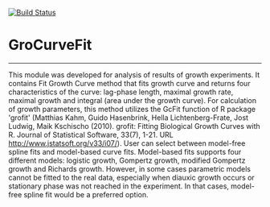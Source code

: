 [![Build Status](https://travis-ci.org/aktest/GroCurveFit.svg?branch=master)](https://travis-ci.org/aktest/GroCurveFit)

# GroCurveFit
---

This module was developed for analysis of results of growth experiments. It contains Fit Growth Curve method that fits growth curve and returns four characteristics of the curve: lag-phase length, maximal growth rate, maximal growth and integral (area under the growth curve). For calculation of growth parameters, this method utilizes the GcFit function of R package 'grofit' (Matthias Kahm, Guido Hasenbrink, Hella Lichtenberg-Frate, Jost Ludwig, Maik Kschischo (2010). grofit: Fitting Biological Growth Curves with R. Journal of Statistical Software, 33(7), 1-21. URL http://www.jstatsoft.org/v33/i07/). User can select between model-free spline fits and model-based curve fits. Model-based fits supports four different models: logistic growth, Gompertz growth, modified Gompertz growth and Richards growth. However, in some cases parametric models cannot be fitted to the real data, especially when diauxic growth occurs or stationary phase was not reached in the experiment. In that cases, model-free spline fit would be a preferred option.
